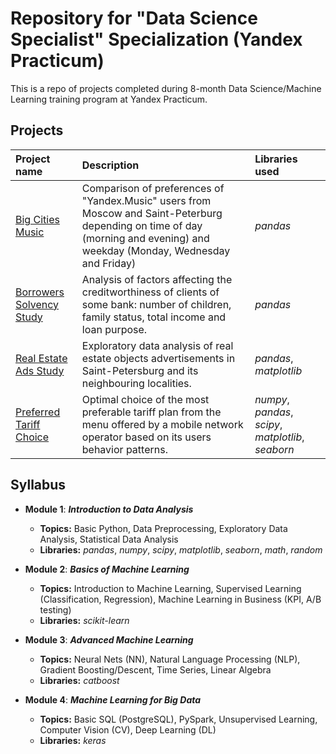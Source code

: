 # Repository for "Data Science Specialist" Specialization (Yandex Practicum)

This is a repo of projects completed during 8-month Data Science/Machine Learning training program at Yandex Practicum. 

## Projects

| Project name | Description | Libraries used | 
| :---------------------- | :---------------------- | :---------------------- |
| [Big Cities Music](big_cities_music) | Comparison of preferences of "Yandex.Music" users from Moscow and Saint-Peterburg depending on time of day (morning and evening) and weekday (Monday, Wednesday and Friday)| *pandas* |
| [Borrowers Solvency Study](solvency_analysis) | Analysis of factors affecting the creditworthiness of clients of some bank: number of children, family status, total income and loan purpose. | *pandas* |
| [Real Estate Ads Study](real_estate_eda) | Exploratory data analysis of real estate objects advertisements in Saint-Petersburg and its neighbouring localities. | *pandas*, *matplotlib* |
| [Preferred Tariff Choice](optimal_tariff) | Optimal choice of the most preferable tariff plan from the menu offered by a mobile network operator based on its users behavior patterns. | *numpy*, *pandas*, *scipy*, *matplotlib*, *seaborn*|

## Syllabus

- **Module 1**: ***Introduction to Data Analysis***

  - **Topics:** Basic Python, Data Preprocessing, Exploratory Data Analysis, Statistical Data Analysis
  - **Libraries:** *pandas*, *numpy*, *scipy*, *matplotlib*, *seaborn*, *math*, *random*

- **Module 2**: ***Basics of Machine Learning***

  - **Topics:** Introduction to Machine Learning, Supervised Learning (Classification, Regression), Machine Learning in Business (KPI, A/B testing)
  - **Libraries:** *scikit-learn*

- **Module 3**: ***Advanced Machine Learning***
  - **Topics:** Neural Nets (NN), Natural Language Processing (NLP), Gradient Boosting/Descent, Time Series, Linear Algebra
  - **Libraries:** *catboost* 

- **Module 4**: ***Machine Learning for Big Data***
  - **Topics:** Basic SQL (PostgreSQL), PySpark, Unsupervised Learning, Computer Vision (CV), Deep Learning (DL)
  -  **Libraries:** *keras*
